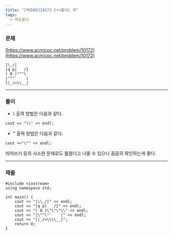 ```yaml
---
title: "[백준BOJ10172 C++풀이] 개"
tags:
  - 백준풀이
---
```


### 문제
[https://www.acmicpc.net/problem/10172](https://www.acmicpc.net/problem/10172)

```
|\_/|
|q p|   /}
( 0 )"""\
|"^"`    |
||_/=\\__|
```

***

### 풀이
- \ 출력 방법은 다음과 같다.
```
cout << "\\" << endl;
```
- " 출력 방법은 다음과 같다.
```
cout <<"\"" << endl;
```
띄어쓰기 등의 사소한 문제로도 틀렸다고 나올 수 있으니 꼼꼼히 확인하는게 좋다.

***

### 제출
```C++17
#include <iostream>
using namespace std;

int main() {
	cout << "|\\_/|" << endl;
	cout << "|q p|   /}" << endl;
	cout << "( 0 )\"\"\"\\" << endl;
	cout << "|\"^\"`    |" << endl;
	cout << "||_/=\\\\__|";
	return 0;
}
```

